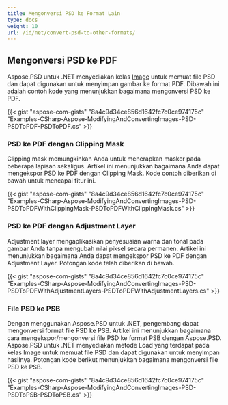 ```yaml
---
title: Mengonversi PSD ke Format Lain
type: docs
weight: 10
url: /id/net/convert-psd-to-other-formats/
---
```



## **Mengonversi PSD ke PDF**


Aspose.PSD untuk .NET menyediakan kelas [Image](https://reference.aspose.com/psd/net/aspose.psd/image) untuk memuat file PSD dan dapat digunakan untuk menyimpan gambar ke format PDF. Dibawah ini adalah contoh kode yang menunjukkan bagaimana mengonversi PSD ke PDF.


{{< gist "aspose-com-gists" "8a4c9d34ce856d1642fc7c0ce974175c" "Examples-CSharp-Aspose-ModifyingAndConvertingImages-PSD-PSDToPDF-PSDToPDF.cs" >}}
### **PSD ke PDF dengan Clipping Mask**


Clipping mask memungkinkan Anda untuk menerapkan masker pada beberapa lapisan sekaligus. Artikel ini menunjukkan bagaimana Anda dapat mengekspor PSD ke PDF dengan Clipping Mask. Kode contoh diberikan di bawah untuk mencapai fitur ini.


{{< gist "aspose-com-gists" "8a4c9d34ce856d1642fc7c0ce974175c" "Examples-CSharp-Aspose-ModifyingAndConvertingImages-PSD-PSDToPDFWithClippingMask-PSDToPDFWithClippingMask.cs" >}}
### **PSD ke PDF dengan Adjustment Layer**


Adjustment layer mengaplikasikan penyesuaian warna dan tonal pada gambar Anda tanpa mengubah nilai piksel secara permanen. Artikel ini menunjukkan bagaimana Anda dapat mengekspor PSD ke PDF dengan Adjustment Layer. Potongan kode telah diberikan di bawah.

{{< gist "aspose-com-gists" "8a4c9d34ce856d1642fc7c0ce974175c" "Examples-CSharp-Aspose-ModifyingAndConvertingImages-PSD-PSDToPDFWithAdjustmentLayers-PSDToPDFWithAdjustmentLayers.cs" >}}
### **File PSD ke PSB**


Dengan menggunakan Aspose.PSD untuk .NET, pengembang dapat mengonversi format file PSD ke PSB. Artikel ini menunjukkan bagaimana cara mengekspor/mengonversi file PSD ke format PSB dengan Aspose.PSD. Aspose.PSD untuk .NET menyediakan metode Load yang terdapat pada kelas Image untuk memuat file PSD dan dapat digunakan untuk menyimpan hasilnya. Potongan kode berikut menunjukkan bagaimana mengonversi file PSD ke PSB.

{{< gist "aspose-com-gists" "8a4c9d34ce856d1642fc7c0ce974175c" "Examples-CSharp-Aspose-ModifyingAndConvertingImages-PSD-PSDToPSB-PSDToPSB.cs" >}}

